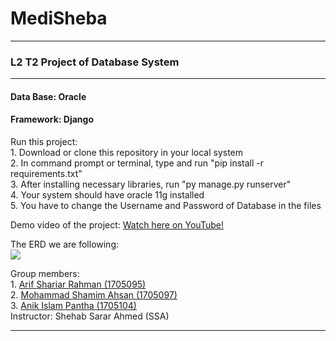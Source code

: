 <h1>MediSheba</h1>
<hr>
<h3>L2 T2 Project of Database System </h3>
<hr>
<h4>Data Base: Oracle</h4>
<h4>Framework: Django</h4>

<p>Run this project:<br>
1. Download or clone this repository in your local system<br>
2. In command prompt or terminal, type and run "pip install -r requirements.txt"<br>
3. After installing necessary libraries, run "py manage.py runserver"<br>
4. Your system should have oracle 11g installed <br>
5. You have to change the Username and Password of Database in the files <br>
</p>
<p> Demo video of the project: <a href="https://youtu.be/BO4YH7lxSU0">Watch here on YouTube!</a></p>
<p>
The ERD we are following:<br>
<img src="External_Files/MEDI_SHEBA_ERD.png">
</p>
<p>
Group members:<br>
1. <a href="https://github.com/1705095">Arif Shariar Rahman (1705095)</a> <br>
2. <a href="https://github.com/MdShamim097">Mohammad Shamim Ahsan (1705097) </a><br>
3. <a href="https://github.com/AnikIslamPantha">Anik Islam Pantha (1705104)</a> <br>
Instructor:  Shehab Sarar Ahmed (SSA)<br>
</p>
<hr>
